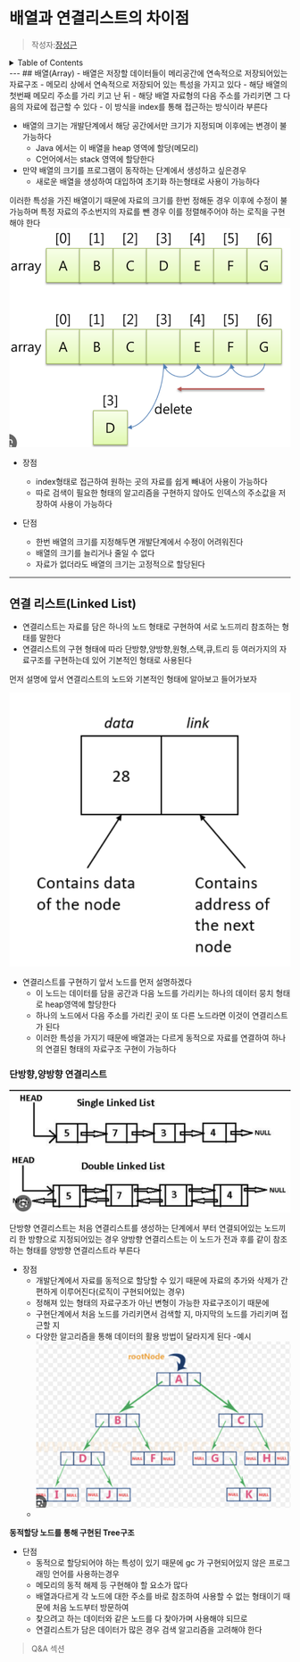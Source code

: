 # 배열과 연결리스트의 차이점
> 작성자:[장성근](https://github.com/heoap9)

<details>
<summary>Table of Contents</summary>

- [배열](#배열)
- [연결리스트](#연결리스트)

</details>
---
## <a id="배열">배열(Array)</a>
- 배열은 저장할 데이터들이 메리공간에 연속적으로 저장되어있는 자료구조
- 메모리 상에서 연속적으로 저장되어 있는 특성을 가지고 있다
   - 해당 배열의 첫번째 메모리 주소를 가리 키고 난 뒤
   - 해당 배열 자료형의 다음 주소를 가리키면 그 다음의 자료에 접근할 수 있다
   - 이 방식을 index를 통해 접근하는 방식이라 부른다


- 배열의 크기는 개발단계에서 해당 공간에서만 크기가 지정되며 이후에는 변경이 불가능하다
   - Java 에서는 이 배열을 heap 영역에 할당(메모리)
   - C언어에서는 stack 영역에 할당한다
- 만약 배열의 크기를 프로그램이 동작하는 단계에서 생성하고 싶은경우
  - 새로운 배열을 생성하여 대입하여 초기화 하는형태로 사용이 가능하다

이러한 특성을 가진 배열이기 때문에
자료의 크기를 한번 정해둔 경우 이후에 수정이 불가능하며
특정 자료의 주소번지의 자료를 뺀 경우 이를 정렬해주어야 하는 로직을 구현해야 한다
![ArrayListExample.png](mdimageresource%2FArrayListExample.png)
- 장점
   - index형태로 접근하여 원하는 곳의 자료를 쉽게 빼내어 사용이 가능하다
   - 따로 검색이 필요한 형태의 알고리즘을 구현하지 않아도 인덱스의 주소값을 저장하여 사용이 가능하다

- 단점
   - 한번 배열의 크기를 지정해두면 개발단계에서 수정이 어려워진다
   - 배열의 크기를 늘리거나 줄일 수 없다
   - 자료가 없더라도 배열의 크기는 고정적으로 할당된다


---- 
## <a id="연결리스트">연결 리스트(Linked List)</a>
- 연결리스트는 자료를 담은 하나의 노드 형태로 구현하여 서로 노드끼리 참조하는 형태를 말한다
- 연결리스트의 구현 형태에 따라 단방향,양방향,원형,스택,큐,트리 등 여러가지의 자료구조를 구현하는데 있어 기본적인 형태로 사용된다

먼저 설명에 앞서 연결리스트의 노드와 기본적인 형태에 알아보고 들어가보자  

![LikedListNode.png](mdimageresource%2FLikedListNode.png)  

- 연결리스트를 구현하기 앞서 노드를 먼저 설명하겠다
   - 이 노드는 데이터를 담을 공간과 다음 노드를 가리키는 하나의 데이터 뭉치 형태로 heap영역에 할당한다
   - 하나의 노드에서 다음 주소를 가리킨 곳이 또 다른 노드라면 이것이 연결리스트가 된다
   - 이러한 특성을 가지기 때문에 배열과는 다르게 동적으로 자료를 연결하여 하나의 연결된 형태의 자료구조 구현이 가능하다  

  

### 단방향,양방향 연결리스트
![LikedList.png](mdimageresource%2FLikedList.png)  

단방향 연결리스트는 처음 연결리스트를 생성하는 단계에서 부터 연결되어있는 노드끼리 한 방향으로 지정되어있는 경우
양방향 연결리스트는 이 노드가 전과 후를 같이 참조하는 형태를 양방향 연결리스트라 부른다


- 장점
    - 개발단계에서 자료를 동적으로 할당할 수 있기 때문에 자료의 추가와 삭제가 간편하게 이루어진다(로직이 구현되어있는 경우)
    - 정해져 있는 형태의 자료구조가 아닌 변형이 가능한 자료구조이기 때문에
    - 구현단계에서 처음 노드를 가리키면서 검색할 지, 마지막의 노드를 가리키며 접근할 지
    - 다양한 알고리즘을 통해 데이터의 활용 방법이 달라지게 된다
-예시 ![Tree.png](mdimageresource%2FTree.png)  
    - 
**동적할당 노드를 통해 구현된 Tree구조**

- 단점
    - 동적으로 할당되어야 하는 특성이 있기 때문에 gc 가 구현되어있지 않은 프로그래밍 언어를 사용하는경우
    - 메모리의 동적 해제 등 구현해야 할 요소가 많다
    - 배열과다르게 각 노드에 대한 주소를 바로 참조하여 사용할 수 없는 형태이기 때문에 처음 노드부터 방문하여
    - 찾으려고 하는 데이터와 같은 노드를 다 찾아가며 사용해야 되므로
    - 연결리스트가 담은 데이터가 많은 경우 검색 알고리즘을 고려해야 한다

> Q&A 섹션